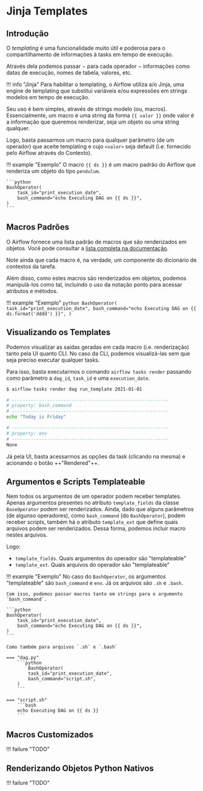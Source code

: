 # Jinja Templates

## Introdução

O *templating* é uma funcionalidade muito útil e poderosa para o compartilhamento de informações à tasks em tempo de execução.

Através dela podemos passar $-$ para cada operador $-$ informações como datas de execução, nomes de tabela, valores, etc.

!!! info "Jinja"
    Para habilitar o templating, o Airflow utiliza a/o Jinja, uma engine de templating que substitui variáveis e/ou expressões em strings modelos em tempo de execução.

Seu uso é bem simples, através de strings modelo (ou, macros). Essencialmente, um macro é uma string da forma `{{ valor }}` onde valor é a informação que queremos renderizar, seja um objeto ou uma string qualquer.

Logo, basta passarmos um macro para qualquer parâmetro (de um operador) que aceite templating e cujo `<valor>` seja default (i.e. fornecido pelo Airflow através do Contexto).

!!! example "Exemplo"
    O macro `{{ ds }}` é um macro padrão do Airflow que renderiza um objeto do tipo `pendulum`.

    ```python
    BashOperator(
        task_id="print_execution_date",
        bash_command="echo Executing DAG on {{ ds }}",
    )
    ```

## Macros Padrões

O Airflow fornece uma lista padrão de macros que são renderizados em objetos. Você pode consultar a [lista completa na documentação](https://airflow.apache.org/docs/apache-airflow/stable/macros-ref.html#default-variables).

Note ainda que cada macro é, na verdade, um componente do dicionário de contextos da tarefa.

Além disso, como estes macros são renderizados em objetos, podemos manipulá-los como tal, incluindo o uso da notação ponto para acessar atributos e métodos.

!!! example "Exemplo"
    ```python
    BashOperator(
        task_id="print_execution_date",
        bash_command="echo Executing DAG on {{ ds.format('dddd') }}",
    )
    ```

## Visualizando os Templates

Podemos visualizar as saídas geradas em cada macro (i.e. renderização) tanto pela UI quanto CLI. No caso da CLI, podemos visualizá-las sem que seja preciso executar qualquer tasks.

Para isso, basta executarmos o comando `airflow tasks render` passando como parâmetro a `dag_id`, `task_id` e uma `execution_date`.

```bash
$ airflow tasks render dag run_template 2021-01-01

# ----------------------------------------------------------
# property: bash_command
# ----------------------------------------------------------
echo "Today is Friday"

# ----------------------------------------------------------
# property: env
# ----------------------------------------------------------
None
```

Já pela UI, basta acessarmos as opções da task (clicando na mesma) e acionando o botão ++"Rendered"++.

## Argumentos e Scripts Templateable

Nem todos os argumentos de um operador podem receber templates. Apenas argumentos presentes no atributo `template_fields` da classe `BaseOperator` podem ser renderizados. Ainda, dado que alguns parâmetros (de algunso operadores), como `bash_command` (do `BashOperator`), podem receber scripts, também há o atributo `template_ext` que define quais arquivos podem ser renderizados. Dessa forma, podemos incluir macro nestes arquivos.

Logo:

- `template_fields`. Quais argumentos do operador são "templateable"
- `template_ext`. Quais arquivos do operador são "templateable"

!!! example "Exemplo"
    No caso do `BashOperator`, os argumentos "templateable" são `bash_command` e `env`. Já os arquivos são `.sh` e `.bash`.

    Com isso, podemos passar macros tanto em strings para o argumento `bash_command`.

    ```python
    BashOperator(
        task_id="print_execution_date",
        bash_command="echo Executing DAG on {{ ds }}",
    )
    ```

    Como também para arquivos `.sh` e `.bash`

    === "dag.py"
        ```python
            BashOperator(
            task_id="print_execution_date",
            bash_command="script.sh",
        )
        ```

    === "script.sh"
        ```bash
        echo Executing DAG on {{ ds }}
        ```

## Macros Customizados

!!! failure "TODO"

## Renderizando Objetos Python Nativos

!!! failure "TODO"
